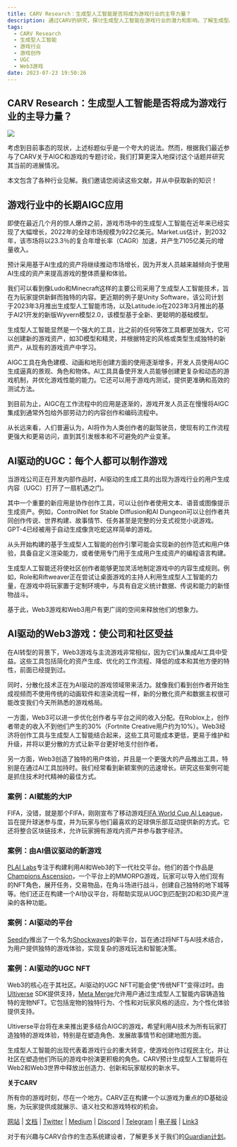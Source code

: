 ```yaml
---
title: CARV Research：生成型人工智能是否将成为游戏行业的主导力量？
description: 通过CARV的研究，探讨生成型人工智能在游戏行业的潜力和影响。了解生成型AI在游戏创作中的应用、UGC的新机遇以及Web3游戏的发展趋势。
tags: 
  - CARV Research
  - 生成型人工智能
  - 游戏行业
  - 游戏创作
  - UGC
  - Web3游戏
date: 2023-07-23 19:50:26
---
```


## CARV Research：生成型人工智能是否将成为游戏行业的主导力量？

![](https://cdn-images-1.medium.com/max/7200/1*BUAPv9nb1roOngdej0OAtA.png)

考虑到目前事态的现状，上述标题似乎是一个夸大的说法。然而，根据我们最近参与了CARV关于AIGC和游戏的专题讨论，我们打算更深入地探讨这个话题并研究其当前的进展情况。

本文包含了各种行业见解。我们邀请您阅读这些文献，并从中获取新的知识！

## 游戏行业中的长期AIGC应用

即使在最近几个月的惊人爆炸之前，游戏市场中的生成型人工智能在近年来已经实现了大幅增长，2022年的全球市场规模为922亿美元。Market.us估计，到2032年，该市场将以23.3％的复合年增长率（CAGR）加速，并产生7105亿美元的增量收入。

预计采用基于AI生成的资产将继续推动市场增长，因为开发人员越来越倾向于使用AI生成的资产来提高游戏的整体质量和体验。

我们可以看到像Ludo和Minecraft这样的主要公司采用了生成型人工智能技术，旨在为玩家提供新鲜而独特的内容。更近期的例子是Unity Software，该公司计划于2023年3月推出生成型人工智能市场，以及Latitude.io在2023年3月推出的基于AI21开发的新版Wyvern模型2.0，该模型基于全新、更聪明的基础模型。

生成型人工智能显然是一个强大的工具，比之前的任何等效工具都更加强大，它可以创建新的游戏资产，如3D模型和精灵，并根据特定的风格或类型生成独特的新资产，从现有的游戏资产中学习。

AIGC工具在角色建模、动画和地形创建方面的使用逐渐增多，开发人员使用AIGC生成逼真的景观、角色和物体。AI工具具备使开发人员能够创建更复杂和动态的游戏机制，并优化游戏性能的能力。它还可以用于游戏内测试，提供更准确和高效的测试方法。

到目前为止，AIGC在工作流程中的应用是逐渐的，游戏开发人员正在慢慢将AIGC集成到通常外包给外部劳动力的内容创作和编码流程中。

从长远来看，人们普遍认为，AI将作为人类创作者的副驾驶员，使现有的工作流程更强大和更易访问，直到其引发根本和不可避免的产业变革。

## AI驱动的UGC：每个人都可以制作游戏

当游戏公司正在开发内部作品时，AI驱动的生成工具的出现为游戏行业的用户生成内容（UGC）打开了一扇机遇之门。

其中一个重要的新应用是协作创作工具，可以让创作者使用文本、语音或图像提示生成资产。例如，ControlNet for Stable Diffusion和AI Dungeon可以让创作者共同创作传说、世界构建、故事情节、任务甚至是完整的分支式视觉小说游戏。GPT-4已经被用于自动生成像贪吃蛇这样简单的游戏。

从头开始构建的基于生成型人工智能的创作引擎可能会实现新的创作范式和用户体验，具备自定义渲染能力，或者使用专门用于生成用户生成资产的编程语言构建。

生成型人工智能还将使社区创作者能够更加灵活地制定游戏中的内容生成规则。例如，Role和Riftweaver正在尝试让桌面游戏的主持人利用生成型人工智能的力量，在游戏中将玩家置于定制环境中，与具有自定义统计数据、传说和能力的新怪物战斗。

基于此，Web3游戏和Web3用户有更广阔的空间来释放他们的想象力。

## AI驱动的Web3游戏：使公司和社区受益

在AI转型的背景下，Web3游戏与主流游戏非常相似，因为它们从集成AI工具中受益。这些工具包括简化的资产生成、优化的工作流程、降低的成本和其他方便的特性，前面已经提到过。

同时，分散化技术正在为AI驱动的游戏领域带来活力。就像我们看到创作者开始生成视频而不使用传统的动画软件和渲染流程一样，新的分散化资产和数据主权很可能改变我们今天所熟悉的游戏格局。

一方面，Web3可以进一步优化创作者与平台之间的收入分配。在Roblox上，创作者带走的收入不到他们产生的30%（Fortnite Creative用户约为10%）。Web3经济将创作工具与生成型人工智能结合起来，这些工具可能成本更低，更易于维护和升级，并将以更分散的方式让新平台更好地支付创作者。

另一方面，Web3创造了独特的用户体验，并且是一个更强大的产品推出工具，特别是在通过AI工具加持时。我们经常看到新颖案例的迅速增长。研究这些案例可能是抓住技术时代精神的最佳方式。

### 案例：AI赋能的大IP

FIFA，没错，就是那个FIFA，刚刚宣布了移动游戏[FIFA World Cup AI League](https://fifaworldcupaileague.com/)，旨在提升球迷参与度，并为玩家与他们最喜欢的足球俱乐部互动提供新的方式。它还将整合区块链技术，允许玩家拥有游戏内资产并参与数字经济。

### 案例：由AI倡议驱动的新游戏

[PLAI Labs](https://plailabs.com/)专注于构建利用AI和Web3的下一代社交平台。他们的首个作品是[Champions Ascension](https://www.champions.io/)，一个平台上的MMORPG游戏，玩家可以导入他们现有的NFT角色，展开任务，交易物品，在角斗场进行战斗，创建自己独特的地下城等等。他们还正在构建一个AI协议平台，将帮助实现从UGC到匹配到2D和3D资产渲染的各种功能。

### 案例：AI驱动的平台

[Seedify](https://launchpad.seedify.fund/?utm_source=Cointelegraph&utm_medium=&utm_campaign=Shockwaves)推出了一个名为[Shockwaves](https://www.shockwaves.ai/)的新平台，旨在通过将NFT与AI技术结合，为用户提供独特的游戏体验，实现复杂的游戏玩法和智能决策。

### 案例：AI驱动的UGC NFT

Web3的核心在于其社区。AI驱动的UGC NFT可能会使“传统NFT”变得过时。由[Ultiverse](https://www.ultiverse.io/) SDK提供支持，[Meta Merge](https://www.metamerge.xyz/)允许用户通过生成型人工智能内容铸造独特的宠物NFT。它包括宠物的独特行为、个性和对玩家风格的适应，为个性化体验提供支持。

Ultiverse平台将在未来推出更多结合AIGC的游戏，希望利用AI技术为所有玩家打造独特的游戏体验，特别是在塑造角色、发展故事情节和创建地图方面。

生成型人工智能的出现代表着游戏行业的重大转变，使游戏创作过程民主化，并让社区在塑造他们所玩的游戏中扮演更积极的角色。CARV预计生成型人工智能将在Web2和Web3世界中释放出创造力、创新和玩家赋权的新水平。

**关于CARV**

所有你的游戏时刻，尽在一个地方。CARV正在构建一个以游戏为重点的ID基础设施，为玩家提供成就展示、语义社交和游戏特权的机会。

[网站](https://bit.ly/3GmBJyl) | [文档](https://bit.ly/3WQ5hvl) | [Twitter](https://twitter.com/carv_official) | [Medium](https://medium.com/@carv) | [Discord](https://discord.gg/5btvsrZBkH) | [Telegram](https://t.me/carv_official_global) | [电子报](https://newsletter.carv.io/?utm_campaign=newsletter&utm_medium=email&utm_source=Revue+newsletter) | [Link3](https://link3.to/carvofficial)

对于有兴趣与CARV合作的生态系统建设者，了解更多关于我们的[Guardian计划](https://www.notion.so/carv-guardian/Carv-Guardian-Program-b584d0eefbc54467a92787f785734640)。


